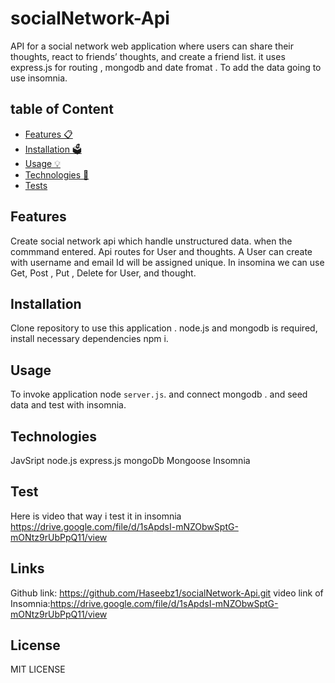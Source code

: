 # socialNetwork-Api
API for a social network web application where users can share their thoughts, react to friends’ thoughts, and create a friend list. it uses express.js for routing , mongodb and date fromat . To add the data going to use insomnia.

## table of Content

- [Features 📋](#features-)
- [Installation 🗳](#installation-)
- [Usage 💡](#usage-)
- [Technologies 🔧](#technologies-)
- [Tests](#tests)

## Features
Create social network api which handle unstructured data. when the commmand entered. Api routes for User and thoughts.
A User can create with username and email Id will be assigned unique. In insomina we can use Get, Post , Put , Delete for User, and thought. 


## Installation
Clone repository to use this application . node.js and mongodb is required, install necessary dependencies npm i.
## Usage
To invoke application node `server.js`. and connect mongodb . and seed data and test with insomnia.

## Technologies

JavSript
node.js
express.js
mongoDb
Mongoose
Insomnia

## Test
Here is video that way i test it in insomnia
https://drive.google.com/file/d/1sApdsI-mNZObwSptG-mONtz9rUbPpQ11/view

## Links

Github link: https://github.com/Haseebz1/socialNetwork-Api.git
video link of Insomnia:https://drive.google.com/file/d/1sApdsI-mNZObwSptG-mONtz9rUbPpQ11/view

## License 
MIT LICENSE